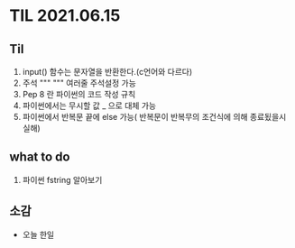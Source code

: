 # TIL 2021.06.15

## Til
1. input() 함수는 문자열을 반환한다.(c언어와 다르다)
1. 주석 """  """ 여러줄 주석설정 가능 
1. Pep 8 란 파이썬의 코드 작성 규칙 
1. 파이썬에서는 무시할 값 _ 으로 대체 가능
1. 파이썬에서 반복문 끝에 else 가능( 반복문이 반복무의 조건식에 의해 종료됬을시 실해)

## what to do 
1. 파이썬 fstring 알아보기

## 소감 
- 오늘 한일 
